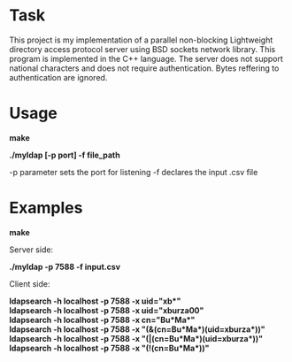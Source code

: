# Task

This project is my implementation of a parallel non-blocking Lightweight directory access protocol server using BSD sockets network library. This program is implemented in the C++ language. The server does not support national characters and does not require authentication. Bytes reffering to authentication are ignored.

# Usage

**make**

**./myldap [-p port] -f file_path**

-p parameter sets the port for listening
-f declares the input .csv file

# Examples

**make**

Server side:

**./myldap -p 7588 -f input.csv**

Client side:

**ldapsearch -h localhost -p 7588 -x uid="xb\*"  
ldapsearch -h localhost -p 7588 -x uid="xburza00"  
ldapsearch -h localhost -p 7588 -x cn="Bu\*Ma\*"    
ldapsearch -h localhost -p 7588 -x "(&(cn=Bu\*Ma\*)(uid=xburza\*))"    
ldapsearch -h localhost -p 7588 -x "(|(cn=Bu\*Ma\*)(uid=xburza\*))"   
ldapsearch -h localhost -p 7588 -x "(!(cn=Bu\*Ma\*))"**


